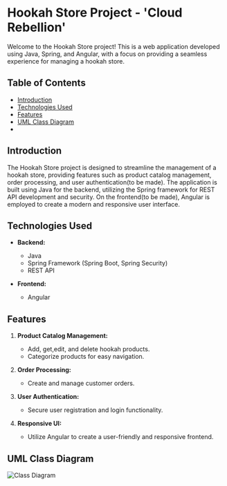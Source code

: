 # Hookah Store Project - 'Cloud Rebellion'

Welcome to the Hookah Store project! This is a web application developed using Java, Spring, and Angular, with a focus on providing a seamless experience for managing a hookah store.

## Table of Contents

- [Introduction](#introduction)
- [Technologies Used](#technologies-used)
- [Features](#features)
- [UML Class Diagram](#uml-class-diagram)
- 
## Introduction

The Hookah Store project is designed to streamline the management of a hookah store, providing features such as product catalog management, order processing, and user authentication(to be made).
The application is built using Java for the backend, utilizing the Spring framework for REST API development and security. On the frontend(to be made), Angular is employed to create a modern and responsive user interface.

## Technologies Used

- **Backend:**
  - Java
  - Spring Framework (Spring Boot, Spring Security)
  - REST API

- **Frontend:**
  - Angular

## Features

1. **Product Catalog Management:**
   - Add, get,edit, and delete hookah products.
   - Categorize products for easy navigation.

2. **Order Processing:**
   - Create and manage customer orders.

3. **User Authentication:**
   - Secure user registration and login functionality.

4. **Responsive UI:**

   - Utilize Angular to create a user-friendly and responsive frontend.

## UML Class Diagram

![Class Diagram](https://github.com/Kolpic/store-hookah/assets/106113997/3d2fa92a-bfbe-459c-9307-315e7b3cbb04)
